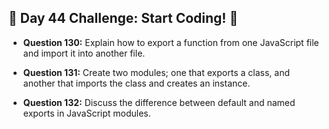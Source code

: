 ## 🚀 Day 44 Challenge: Start Coding! 🚀

- **Question 130:** Explain how to export a function from one JavaScript file and import it into another file.

- **Question 131:** Create two modules; one that exports a class, and another that imports the class and creates an instance.

- **Question 132:** Discuss the difference between default and named exports in JavaScript modules.
